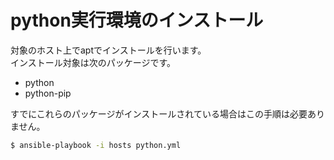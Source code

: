 # python実行環境のインストール
対象のホスト上でaptでインストールを行います。  
インストール対象は次のパッケージです。  

+ python
+ python-pip

すでにこれらのパッケージがインストールされている場合はこの手順は必要ありません。

```sh
$ ansible-playbook -i hosts python.yml
```